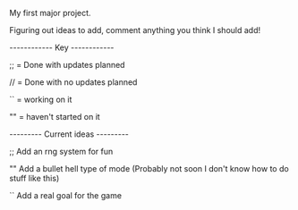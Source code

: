 My first major project. 

Figuring out ideas to add, comment anything you think I should add!


------------ Key ------------

;; = Done with updates planned

// = Done with no updates planned

`` = working on it

"" = haven't started on it

--------- Current ideas ---------

;; Add an rng system for fun 

"" Add a bullet hell type of mode (Probably not soon I don't know how to do stuff like this)

`` Add a real goal for the game
